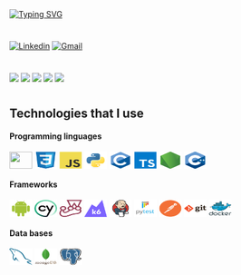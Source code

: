<!-- Saudação -->

<div>
    <a href="https://git.io/typing-svg"><img src="https://readme-typing-svg.herokuapp.com?font=Fira+Code&pause=1000&color=00FFFF&center=falso&vCenter=falso&repeat=verdadeiro&width=435&lines=Hi!+my+name+is+Kevin+Fonseca." alt="Typing SVG" /></a>
</div>

#
<!-- Redes Sociais -->

[![Linkedin](https://img.shields.io/badge/LinkedIn-0077B5?style=for-the-badge&logo=linkedin&logoColor=white)](https://www.linkedin.com/in/kevin-fonseca-qa)
[![Gmail](https://img.shields.io/badge/Gmail-D14836?style=for-the-badge&logo=gmail&logoColor=white)](mailto:kevindff@hotmail.com)

#
<!-- Status da conta Kevin Fonseca -->

<div>

![](http://github-profile-summary-cards.vercel.app/api/cards/profile-details?username=sorkevinick&theme=2077)
![](http://github-profile-summary-cards.vercel.app/api/cards/repos-per-language?username=sorkevinick&theme=2077)
![](http://github-profile-summary-cards.vercel.app/api/cards/most-commit-language?username=sorkevinick&theme=2077)
![](http://github-profile-summary-cards.vercel.app/api/cards/stats?username=sorkevinick&theme=2077)
![](http://github-profile-summary-cards.vercel.app/api/cards/productive-time?username=sorkevinick&theme=2077&utcOffset=8)

</div>

#

## Technologies that I use

<div>

  #### Programming linguages
  <img align="center" height="30" width="40" src="https://user-images.githubusercontent.com/84246094/134066180-d11880e0-f92f-47da-9f70-1b5d7c39934b.png">
  <img align="center" height="30" width="40" src="https://raw.githubusercontent.com/devicons/devicon/master/icons/css3/css3-original.svg" alt ="CSS3">
  <img align="center" height="30" width="40" src="https://raw.githubusercontent.com/devicons/devicon/master/icons/javascript/javascript-original.svg">
  <img align="center" height="30" width="40" src="https://raw.githubusercontent.com/devicons/devicon/master/icons/python/python-original.svg">
  <img align="center" height="30" width="40" src="https://raw.githubusercontent.com/devicons/devicon/master/icons/c/c-original.svg">
  <img align="center" height="30" width="40" src="https://raw.githubusercontent.com/devicons/devicon/master/icons/typescript/typescript-original.svg">
  <img align="center" height="30" width="40" src="https://raw.githubusercontent.com/devicons/devicon/master/icons/nodejs/nodejs-original.svg">
  <img align="center" height="30" width="40" src="https://raw.githubusercontent.com/devicons/devicon/master/icons/cplusplus/cplusplus-original.svg">
  
  #### Frameworks
  <img align="center" height="30" width="40" src="https://raw.githubusercontent.com/devicons/devicon/master/icons/android/android-original.svg">
  <img align="center" height="30" width="40" src="https://raw.githubusercontent.com/devicons/devicon/master/icons/cypressio/cypressio-original.svg">
  <img align="center" height="30" width="40" src="https://raw.githubusercontent.com/devicons/devicon/master/icons/jest/jest-plain.svg">
  <img align="center" height="30" width="40" src="https://raw.githubusercontent.com/devicons/devicon/master/icons/k6/k6-original.svg">
  <img align="center" height="30" width="40" src="https://raw.githubusercontent.com/devicons/devicon/master/icons/jenkins/jenkins-original.svg">
  <img align="center" height="30" width="40" src="https://raw.githubusercontent.com/devicons/devicon/master/icons/pytest/pytest-original-wordmark.svg">
  <img align="center" height="30" width="40" src="https://raw.githubusercontent.com/devicons/devicon/master/icons/postman/postman-original.svg">
  <img align="center" height="30" width="40" src="https://raw.githubusercontent.com/devicons/devicon/master/icons/git/git-original-wordmark.svg">
  <img align="center" height="30" width="40" src="https://raw.githubusercontent.com/devicons/devicon/master/icons/docker/docker-original-wordmark.svg">

  #### Data bases
  <img align="center" height="30" width="40" src="https://raw.githubusercontent.com/devicons/devicon/master/icons/mysql/mysql-original.svg">
    <img align="center" height="30" width="40" src="https://raw.githubusercontent.com/devicons/devicon/master/icons/mongodb/mongodb-original-wordmark.svg">
  <img align="center" height="30" width="40" src="https://raw.githubusercontent.com/devicons/devicon/master/icons/postgresql/postgresql-original.svg">
</div>
